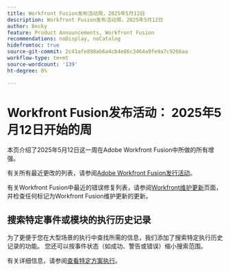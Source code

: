 ```yaml
---
title: Workfront Fusion发布活动周，2025年5月12日
description: Workfront Fusion发布活动周，2025年5月12日
author: Becky
feature: Product Announcements, Workfront Fusion
recommendations: noDisplay, noCatalog
hidefromtoc: true
source-git-commit: 2c41afe898ab6a4cb4e86c3464a9fe9a7c9266aa
workflow-type: tm+mt
source-wordcount: '139'
ht-degree: 0%

---
```


# Workfront Fusion发布活动： 2025年5月12日开始的周

本页介绍了2025年5月12日这一周在Adobe Workfront Fusion中所做的所有增强。

有关所有最近更改的列表，请参阅[Adobe Workfront Fusion发行活动](/help/workfront-fusion/fusion-product-releases/fusion-release-activity.md)。

有关Workfront Fusion中最近的错误修复列表，请参阅[Workfront维护更新](https://experienceleague.adobe.com/en/docs/workfront-known-issues/releases/current-updates)页面，并检查任何标记为Workfront Fusion维护更新的更新。

## 搜索特定事件或模块的执行历史记录

为了更便于您在大型场景的执行中查找所需的信息，我们添加了搜索特定执行历史记录的功能。 您还可以按事件状态（如成功、警告或错误）缩小搜索范围。

有关详细信息，请参阅[查看特定方案执行](/help/workfront-fusion/manage-scenarios/view-a-specific-scenario-execution.md)。

